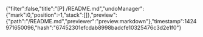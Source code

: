 {"filter":false,"title":"[P] /README.md","undoManager":{"mark":0,"position":-1,"stack":[]},"preview":{"path":"/README.md","previewer":"preview.markdown"},"timestamp":1424971650096,"hash":"67452301efcdab8998badcfe10325476c3d2e1f0"}